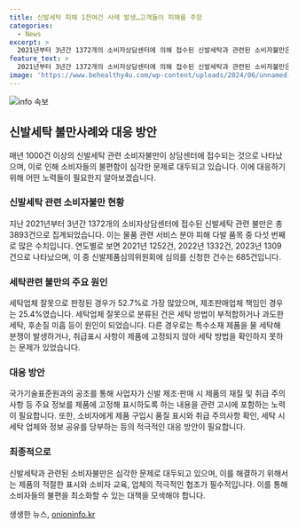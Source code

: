 ```yaml
---
title: 신발세탁 피해 1천여건 사례 발생…고객들이 피해를 주장
categories:
  - News
excerpt: >
  2021년부터 3년간 1372개의 소비자상담센터에 의해 접수된 신발세탁과 관련된 소비자불만은 총 3893건으로 집계되었으며, 이는 물품 관련 서비스 분야에서 상위 다섯번째로 많은 피해 사례로 나타났다. 이 중 52.7%는 세탁업체의 잘못으로 인한 것으로 확인되었고, 대부분은 부적절한 세탁 방법이나 과도한 세탁, 후손질 미흡 등이 원인으로 보고되었다. 또한, 특수소재 제품을 물 세탁해 분쟁이 발생하는 경우도 있었고, 이는 취급표시 사항이 부실한 경우가 많기 때문으로 분석되었다.소비자원은 제품 구매시 품질표시와 취급 주의사항 확인을 당부하며, 이와 관련해 사업자들에게 제품 정보의 고정화를 권장하고 있다.
feature_text: >
  2021년부터 3년간 1372개의 소비자상담센터에 의해 접수된 신발세탁과 관련된 소비자불만은 총 3893건으로 집계되었으며, 이는 물품 관련 서비스 분야에서 상위 다섯번째로 많은 피해 사례로 나타났다. 이 중 52.7%는 세탁업체의 잘못으로 인한 것으로 확인되었고, 대부분은 부적절한 세탁 방법이나 과도한 세탁, 후손질 미흡 등이 원인으로 보고되었다. 또한, 특수소재 제품을 물 세탁해 분쟁이 발생하는 경우도 있었고, 이는 취급표시 사항이 부실한 경우가 많기 때문으로 분석되었다.소비자원은 제품 구매시 품질표시와 취급 주의사항 확인을 당부하며, 이와 관련해 사업자들에게 제품 정보의 고정화를 권장하고 있다.
image: 'https://www.behealthy4u.com/wp-content/uploads/2024/06/unnamed-file.png'
---
```


<p><img src="https://www.behealthy4u.com/wp-content/uploads/2024/06/unnamed-file.png" alt="info 속보" /></p>

<h2 data-ke-size="size26">신발세탁 불만사례와 대응 방안</h2>

<p data-ke-size="size16">매년 1000건 이상의 신발세탁 관련 소비자불만이 상담센터에 접수되는 것으로 나타났으며, 이로 인해 소비자들의 불편함이 심각한 문제로 대두되고 있습니다. 이에 대응하기 위해 어떤 노력들이 필요한지 알아보겠습니다.</p>

<h3 data-ke-size="size24">신발세탁 관련 소비자불만 현황</h3>

<p data-ke-size="size16">지난 2021년부터 3년간 1372개의 소비자상담센터에 접수된 신발세탁 관련 불만은 총 3893건으로 집계되었습니다. 이는 물품 관련 서비스 분야 피해 다발 품목 중 다섯 번째로 많은 수치입니다. 연도별로 보면 2021년 1252건, 2022년 1332건, 2023년 1309건으로 나타났으며, 이 중 신발제품심의위원회에 심의를 신청한 건수는 685건입니다.</p>

<h3 data-ke-size="size24">세탁관련 불만의 주요 원인</h3>

<p data-ke-size="size16">세탁업체 잘못으로 판정된 경우가 52.7%로 가장 많았으며, 제조판매업체 책임인 경우는 25.4%였습니다. 세탁업체 잘못으로 분류된 건은 세탁 방법이 부적합하거나 과도한 세탁, 후손질 미흡 등이 원인이 되었습니다. 다른 경우로는 특수소재 제품을 물 세탁해 분쟁이 발생하거나, 취급표시 사항이 제품에 고정되지 않아 세탁 방법을 확인하지 못하는 문제가 있었습니다.</p>

<h3 data-ke-size="size24">대응 방안</h3>

<p data-ke-size="size16">국가기술표준원과의 공조를 통해 사업자가 신발 제조·판매 시 제품의 재질 및 취급 주의사항 등 주요 정보를 제품에 고정해 표시하도록 하는 내용을 관련 고시에 포함하는 노력이 필요합니다. 또한, 소비자에게 제품 구입시 품질 표시와 취급 주의사항 확인, 세탁 시 세탁 업체와 정보 공유를 당부하는 등의 적극적인 대응 방안이 필요합니다.</p>

<h3 data-ke-size="size24">최종적으로</h3>

<p data-ke-size="size16">신발세탁과 관련된 소비자불만은 심각한 문제로 대두되고 있으며, 이를 해결하기 위해서는 제품의 적절한 표시와 소비자 교육, 업체의 적극적인 협조가 필수적입니다. 이를 통해 소비자들의 불편을 최소화할 수 있는 대책을 모색해야 합니다.</p>
생생한 뉴스, <a href="https://onioninfo.kr" rel="dofollow">onioninfo.kr</a>


